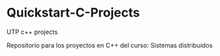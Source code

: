 # Quickstart-C-Projects
UTP c++ projects

Repositorio para los proyectos en C++ del curso: Sistemas distribuidos
